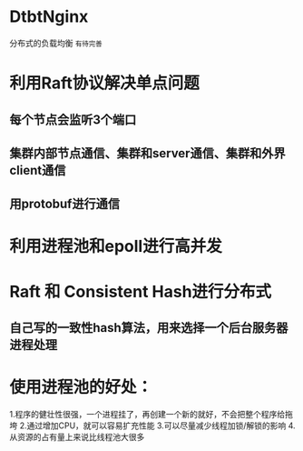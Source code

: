 # DtbtNginx
分布式的负载均衡
`有待完善`

利用Raft协议解决单点问题
===
每个节点会监听3个端口
---
集群内部节点通信、集群和server通信、集群和外界client通信
---
用protobuf进行通信
---
利用进程池和epoll进行高并发
===
Raft 和 Consistent Hash进行分布式
===
自己写的一致性hash算法，用来选择一个后台服务器进程处理
---
使用进程池的好处：
===
1.程序的健壮性很强，一个进程挂了，再创建一个新的就好，不会把整个程序给拖垮
2.通过增加CPU，就可以容易扩充性能
3.可以尽量减少线程加锁/解锁的影响
4.从资源的占有量上来说比线程池大很多

